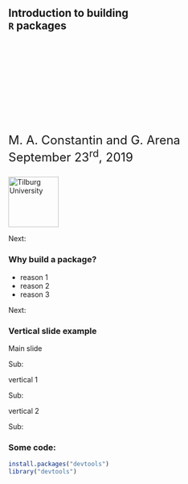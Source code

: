 <!-- Slide 1. -->
## Introduction to building <br> <code>R</code> packages

<p style="font-size: 1.5rem; margin-top: 200px;">
    M. A. Constantin and G. Arena 
    <br>
    September 23<sup>rd</sup>, 2019
</p>

<img src="../img/tiu_logo_small_light.png" alt="Tilburg University" width=100/ class="img-reset">



<!-- Slide 2. -->
Next:



### Why build a package?

- reason 1 <!-- .element: class="fragment" data-fragment-index="1" -->
- reason 2 <!-- .element: class="fragment" data-fragment-index="2" -->
- reason 3 <!-- .element: class="fragment" data-fragment-index="3" -->



<!-- Slide 3. -->
Next:

### Vertical slide example

Main slide


<!-- Slide 3.1 -->
Sub:

vertical 1


<!-- Slide 3.2 -->
Sub: 

vertical 2

<!-- Slide 3.3 -->
Sub:

### Some code:

```r
install.packages("devtools")
library("devtools")
```
